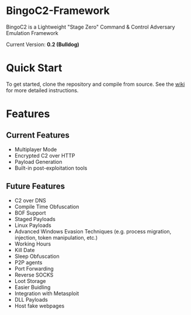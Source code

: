 # BingoC2-Framework
BingoC2 is a Lightweight "Stage Zero" Command &amp; Control Adversary Emulation Framework

Current Version: **0.2 (Bulldog)**

# Quick Start
To get started, clone the repository and compile from source. See the [wiki](https://github.com/BingoC2/BingoC2-Framework/wiki/Getting-Started) for more detailed instructions.

# Features
## Current Features
- Multiplayer Mode
- Encrypted C2 over HTTP
- Payload Generation
- Built-in post-exploitation tools

## Future Features
- C2 over DNS
- Compile Time Obfuscation
- BOF Support
- Staged Payloads
- Linux Payloads
- Advanced Windows Evasion Techniques (e.g. process migration, injection, token manipulation, etc.)
- Working Hours
- Kill Date
- Sleep Obfuscation
- P2P agents
- Port Forwarding
- Reverse SOCKS
- Loot Storage
- Easier Buidling
- Integration with Metasploit
- DLL Payloads
- Host fake webpages
